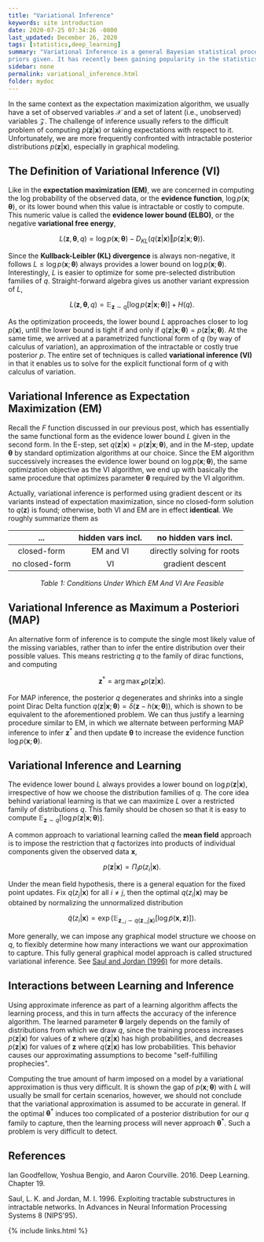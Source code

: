 ```yaml
---
title: "Variational Inference"
keywords: site introduction
date: 2020-07-25 07:34:26 -0800
last_updated: December 26, 2020
tags: [statistics,deep_learning]
summary: "Variational Inference is a general Bayesian statistical procedure to learn unknown distribution with certain
priors given. It has recently been gaining popularity in the statistics and deep learning communities."
sidebar: none
permalink: variational_inference.html
folder: mydoc
---
```


In the same context as the expectation maximization algorithm, we usually have a set of observed variables $\mathcal{X}$
and a set of latent (i.e., unobserved) variables $\mathcal{Z}$. The challenge of inference usually refers to the
difficult problem of computing $p(\mathbf{z}\vert\mathbf{x})$ or taking expectations with respect to it. Unfortunately, we
are more frequently confronted with intractable posterior distributions $p(\mathbf{z}\vert\mathbf{x})$, especially in
graphical modeling.

## The Definition of Variational Inference (VI)
Like in the **expectation maximization (EM)**, we are concerned in computing the log probability of the observed data,
or the **evidence function**, $\log p(\mathbf{x};\mathbf{\theta})$, or its lower bound when this value is intractable or
costly to compute. This numeric value is called the **evidence lower bound (ELBO)**, or the negative **variational free
energy**,

$$
  {L(\mathbf{z},\mathbf{\theta},q)=\log p(\mathbf{x};\mathbf{\theta})-D_{KL}(q(\mathbf{z}\vert\mathbf{x})\Vert p(\mathbf{z}\vert\mathbf{x};\mathbf{\theta})).}
$$

Since the **Kullback-Leibler (KL) divergence** is always non-negative, it follows
$L\leq\log p(\mathbf{x};\mathbf{\theta})$ always provides a lower bound on $\log p(\mathbf{x};\mathbf{\theta})$.
Interestingly, $L$ is easier to optimize for some pre-selected distribution families of $q$. Straight-forward algebra
gives us another variant expression of $L$,

$$
  {L(\mathbf{z},\mathbf{\theta},q)=\mathbb{E}_{\mathbf{z}\sim q}[\log p(\mathbf{z}\vert\mathbf{x};\mathbf{\theta})]+H(q).}
$$

As the optimization proceeds, the lower bound $L$ approaches closer to $\log p(\mathbf{x})$, until the lower bound is
tight if and only if $q(\mathbf{z}\vert\mathbf{x};\mathbf{\theta})=p(\mathbf{z}\vert\mathbf{x};\mathbf{\theta})$. At the
same time, we arrived at a parametrized functional form of $q$ (by way of calculus of variation), an approximation of
the intractable or costly true posterior $p$. The entire set of techniques is called **variational inference (VI)** in
that it enables us to solve for the explicit functional form of $q$ with calculus of variation.

## Variational Inference as Expectation Maximization (EM)
Recall the $F$ function discussed in our previous post, which has essentially the same functional form as the evidence
lower bound $L$ given in the second form. In the E-step, set
$q(\mathbf{z}\vert\mathbf{x})=p(\mathbf{z}\vert\mathbf{x};\mathbf{\theta})$, and in the M-step, update $\mathbf{\theta}$
by standard optimization algorithms at our choice. Since the EM algorithm successively increases the evidence lower
bound on $\log p(\mathbf{x};\mathbf{\theta})$, the same optimization objective as the VI algorithm, we end up with
basically the same procedure that optimizes parameter $\mathbf{\theta}$ required by the VI algorithm.

Actually, variational inference is performed using gradient descent or its variants instead of expectation maximization,
since no closed-form solution to $q(\mathbf{z})$ is found; otherwise, both VI and EM are in effect **identical**. We
roughly summarize them as

| ... | hidden vars incl. | no hidden vars incl. |
| :----: | :----: | :----: |
| closed-form | EM and VI | directly solving for roots |
| no closed-form | VI | gradient descent |

<center><I>Table 1: Conditions Under Which EM And VI Are Feasible</I></center>

## Variational Inference as Maximum a Posteriori (MAP)
An alternative form of inference is to compute the single most likely value of the missing variables, rather than to
infer the entire distribution over their possible values. This means restricting $q$ to the family of dirac functions,
and computing

$$
  {\mathbf{z}^*={\arg\max}_{\mathbf{z}}p(\mathbf{z}\vert\mathbf{x}).}
$$

For MAP inference, the posterior $q$ degenerates and shrinks into a single point Dirac Delta function
$q(\mathbf{z}\vert\mathbf{x};\mathbf{\theta})=\delta(\mathbf{z}-h(\mathbf{x};\mathbf{\theta}))$, which is shown to be
equivalent to the aforementioned problem. We can thus justify a learning procedure similar to EM, in which we alternate
between performing MAP inference to infer $\mathbf{z}^*$ and then update $\mathbf{\theta}$ to increase the evidence
function $\log p(\mathbf{x};\mathbf{\theta})$.

## Variational Inference and Learning
The evidence lower bound $L$ always provides a lower bound on $\log p(\mathbf{z}\vert\mathbf{x})$, irrespective of how
we choose the distribution families of $q$. The core idea behind variational learning is that we can maximize $L$ over a
restricted family of distributions $q$. This family should be chosen so that it is easy to compute
$\mathbb{E}_{\mathbf{z}\sim q}[\log p(\mathbf{z}\vert\mathbf{x};\mathbf{\theta})]$.

A common approach to variational learning called the **mean field** approach is to impose the restriction that $q$
factorizes into products of individual components given the observed data $\mathbf{x}$,

$$
  {p(\mathbf{z}\vert\mathbf{x})=\Pi_i p(z_i\vert\mathbf{x}).}
$$

Under the mean field hypothesis, there is a general equation for the fixed point updates. Fix $q(z_j\vert\mathbf{x})$
for all $i\ne j$, then the optimal $q(z_i\vert\mathbf{x})$ may be obtained by normalizing the unnormalized distribution

$$
  {\tilde{q}(z_i\vert\mathbf{x})=\exp(\mathbb{E}_{\mathbf{z}_{-i}\sim q(\mathbf{z}_{-i}\vert\mathbf{x})}[\log\tilde{p}(\mathbf{x},\mathbf{z})]).}
$$

More generally, we can impose any graphical model structure we choose on $q$, to flexibly determine how many
interactions we want our approximation to capture. This fully general graphical model approach is called structured
variational inference. See [Saul and Jordan (1996)](#references) for more details.

## Interactions between Learning and Inference
Using approximate inference as part of a learning algorithm affects the learning process, and this in turn affects the
accuracy of the inference algorithm. The learned parameter $\mathbf{\theta}$ largely depends on the family of
distributions from which we draw $q$, since the training process increases $p(\mathbf{z}\vert\mathbf{x})$ for values of
$\mathbf{z}$ where $q(\mathbf{z}\vert\mathbf{x})$ has high probabilities, and decreases $p(\mathbf{z}\vert\mathbf{x})$
for values of $\mathbf{z}$ where $q(\mathbf{z}\vert\mathbf{x})$ has low probabilities. This behavior causes our
approximating assumptions to become "self-fulfilling prophecies".

Computing the true amount of harm imposed on a model by a variational approximation is thus very difficult. It is shown
the gap of $p(\mathbf{x};\mathbf{\theta})$ with $L$ will usually be small for certain scenarios, however, we should not
conclude that the variational approximation is assumed to be accurate in general. If the optimal
$\mathbf{\theta}^{\ast}$ induces too complicated of a posterior distribution for our $q$ family to capture, then the
learning process will never approach $\mathbf{\theta}^{\ast}$. Such a problem is very difficult to detect.

## References
Ian Goodfellow, Yoshua Bengio, and Aaron Courville. 2016. Deep Learning. Chapter 19.

Saul, L. K. and Jordan, M. I. 1996. Exploiting tractable substructures in intractable networks. In Advances in Neural
Information Processing Systems 8 (NIPS'95).

{% include links.html %}
